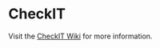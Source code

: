 # CheckIT

Visit the [CheckIT Wiki](https://github.com/PointSource/checkit-blueoak/wiki) for more information.
